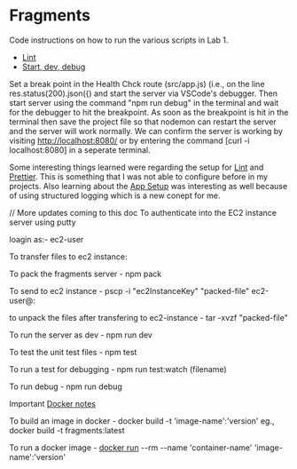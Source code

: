 # Fragments

Code instructions on how to run the various scripts in Lab 1.

- [Lint](https://github.com/humphd/cloud-computing-for-programmers-winter-2024/blob/main/labs/lab-01/README.md#eslint-setup)
- [Start, dev, debug](https://github.com/humphd/cloud-computing-for-programmers-winter-2024/blob/main/labs/lab-01/README.md#express-server-setup)

Set a break point in the Health Chck route (src/app.js) (i.e., on the line res.status(200).json({) and start the server via VSCode's debugger. Then start server using the command "npm run debug" in the terminal and wait for the debugger to hit the breakpoint. As soon as the breakpoint is hit in the terminal then save the project file so that nodemon can restart the server and the server will work normally. We can confirm the server is working by visiting [http://localhost:8080/](http://localhost:8080/) or by entering the command [curl -i localhost:8080] in a seperate terminal.

Some interesting things learned were regarding the setup for [Lint](https://github.com/humphd/cloud-computing-for-programmers-winter-2024/blob/main/labs/lab-01/README.md#eslint-setup) and [Prettier](https://github.com/humphd/cloud-computing-for-programmers-winter-2024/blob/main/labs/lab-01/README.md#prettier-setup). This is something that I was not able to configure before in my projects. Also learning about the [App Setup](https://github.com/humphd/cloud-computing-for-programmers-winter-2024/blob/main/labs/lab-01/README.md#express-app-setup) was interesting as well because of using structured logging which is a new conept for me.

// More updates coming to this doc
To authenticate into the EC2 instance server using putty

loagin as:- ec2-user

To transfer files to ec2 instance:

To pack the fragments server - npm pack

To send to ec2 instance - pscp -i "ec2InstanceKey" "packed-file" ec2-user@<ec2-instance-Public-IPv4-DNS>:

to unpack the files after transfering to ec2-instance - tar -xvzf "packed-file"

To run the server as dev - npm run dev

To test the unit test files - npm test

To run a test for debugging - npm run test:watch (filename)

To run debug - npm run debug

Important [Docker notes](https://github.com/humphd/cloud-computing-for-programmers-winter-2024/blob/main/weeks/week-05/discussion.md)

To build an image in docker - docker build -t 'image-name':'version'
eg., docker build -t fragments:latest

To run a docker image - [docker run](https://docs.docker.com/engine/reference/commandline/container_run/) --rm --name 'container-name' 'image-name':'version'
